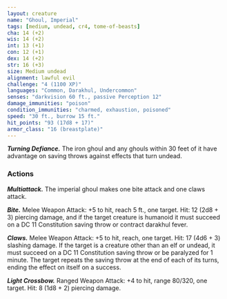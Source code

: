 ```yaml
---
layout: creature
name: "Ghoul, Imperial"
tags: [medium, undead, cr4, tome-of-beasts]
cha: 14 (+2)
wis: 14 (+2)
int: 13 (+1)
con: 12 (+1)
dex: 14 (+2)
str: 16 (+3)
size: Medium undead
alignment: lawful evil
challenge: "4 (1100 XP)"
languages: "Common, Darakhul, Undercommon"
senses: "darkvision 60 ft., passive Perception 12"
damage_immunities: "poison"
condition_immunities: "charmed, exhaustion, poisoned"
speed: "30 ft., burrow 15 ft."
hit_points: "93 (17d8 + 17)"
armor_class: "16 (breastplate)"
---
```


***Turning Defiance.*** The iron ghoul and any ghouls within 30 feet of it have advantage on saving throws against effects that turn undead.

### Actions

***Multiattack.*** The imperial ghoul makes one bite attack and one claws attack.

***Bite.*** Melee Weapon Attack: +5 to hit, reach 5 ft., one target. Hit: 12 (2d8 + 3) piercing damage, and if the target creature is humanoid it must succeed on a DC 11 Constitution saving throw or contract darakhul fever.

***Claws.*** Melee Weapon Attack: +5 to hit, reach, one target. Hit: 17 (4d6 + 3) slashing damage. If the target is a creature other than an elf or undead, it must succeed on a DC 11 Constitution saving throw or be paralyzed for 1 minute. The target repeats the saving throw at the end of each of its turns, ending the effect on itself on a success.

***Light Crossbow.*** Ranged Weapon Attack: +4 to hit, range 80/320, one target. Hit: 8 (1d8 + 2) piercing damage.

